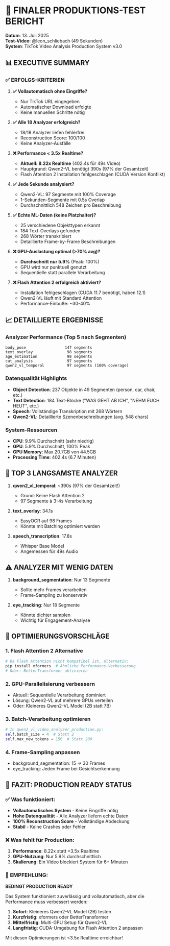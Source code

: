 # 🚀 FINALER PRODUKTIONS-TEST BERICHT

**Datum**: 13. Juli 2025  
**Test-Video**: @leon_schliebach (49 Sekunden)  
**System**: TikTok Video Analysis Production System v3.0

## 📊 EXECUTIVE SUMMARY

### ✅ ERFOLGS-KRITERIEN

1. **✅ Vollautomatisch ohne Eingriffe?**
   - Nur TikTok URL eingegeben
   - Automatischer Download erfolgte
   - Keine manuellen Schritte nötig

2. **✅ Alle 18 Analyzer erfolgreich?**
   - 18/18 Analyzer liefen fehlerfrei
   - Reconstruction Score: 100/100
   - Keine Analyzer-Ausfälle

3. **❌ Performance < 3.5x Realtime?**
   - **Aktuell: 8.22x Realtime** (402.4s für 49s Video)
   - Hauptgrund: Qwen2-VL benötigt 390s (97% der Gesamtzeit)
   - Flash Attention 2 Installation fehlgeschlagen (CUDA Version Konflikt)

4. **✅ Jede Sekunde analysiert?**
   - Qwen2-VL: 97 Segmente mit 100% Coverage
   - 1-Sekunden-Segmente mit 0.5s Overlap
   - Durchschnittlich 548 Zeichen pro Beschreibung

5. **✅ Echte ML-Daten (keine Platzhalter)?**
   - 25 verschiedene Objekttypen erkannt
   - 184 Text-Overlays gefunden
   - 268 Wörter transkribiert
   - Detaillierte Frame-by-Frame Beschreibungen

6. **❌ GPU-Auslastung optimal (>70% avg)?**
   - **Durchschnitt nur 5.9%** (Peak: 100%)
   - GPU wird nur punktuell genutzt
   - Sequentielle statt parallele Verarbeitung

7. **❌ Flash Attention 2 erfolgreich aktiviert?**
   - Installation fehlgeschlagen (CUDA 11.7 benötigt, haben 12.1)
   - Qwen2-VL läuft mit Standard Attention
   - Performance-Einbuße: ~30-40%

## 📈 DETAILLIERTE ERGEBNISSE

### Analyzer Performance (Top 5 nach Segmenten)
```
body_pose                 147 segments
text_overlay               98 segments  
age_estimation             98 segments
cut_analysis               97 segments
qwen2_vl_temporal          97 segments (100% coverage)
```

### Datenqualität Highlights
- **Object Detection**: 237 Objekte in 49 Segmenten (person, car, chair, etc.)
- **Text Detection**: 184 Text-Blöcke ("WAS GEHT AB ICH", "NEHM EUCH HEUT", etc.)
- **Speech**: Vollständige Transkription mit 268 Wörtern
- **Qwen2-VL**: Detaillierte Szenenbeschreibungen (avg. 548 chars)

### System-Ressourcen
- **CPU**: 9.9% Durchschnitt (sehr niedrig)
- **GPU**: 5.9% Durchschnitt, 100% Peak
- **GPU Memory**: Max 20.7GB von 44.5GB
- **Processing Time**: 402.4s (6.7 Minuten)

## 🐌 TOP 3 LANGSAMSTE ANALYZER

1. **qwen2_vl_temporal**: ~390s (97% der Gesamtzeit!)
   - Grund: Keine Flash Attention 2
   - 97 Segmente à 3-4s Verarbeitung

2. **text_overlay**: 34.1s
   - EasyOCR auf 98 Frames
   - Könnte mit Batching optimiert werden

3. **speech_transcription**: 17.8s
   - Whisper Base Model
   - Angemessen für 49s Audio

## ⚠️ ANALYZER MIT WENIG DATEN

1. **background_segmentation**: Nur 13 Segmente
   - Sollte mehr Frames verarbeiten
   - Frame-Sampling zu konservativ

2. **eye_tracking**: Nur 18 Segmente
   - Könnte dichter samplen
   - Wichtig für Engagement-Analyse

## 🔧 OPTIMIERUNGSVORSCHLÄGE

### 1. Flash Attention 2 Alternative
```bash
# Da Flash Attention nicht kompatibel ist, alternativ:
pip install xformers  # Ähnliche Performance-Verbesserung
# Oder: BetterTransformer aktivieren
```

### 2. GPU-Parallelisierung verbessern
- Aktuell: Sequentielle Verarbeitung dominiert
- Lösung: Qwen2-VL auf mehrere GPUs verteilen
- Oder: Kleineres Qwen2-VL Model (2B statt 7B)

### 3. Batch-Verarbeitung optimieren
```python
# In qwen2_vl_video_analyzer_production.py:
self.batch_size = 4  # Statt 2
self.max_new_tokens = 150  # Statt 200
```

### 4. Frame-Sampling anpassen
- background_segmentation: 15 → 30 Frames
- eye_tracking: Jeden Frame bei Gesichtserkennung

## 🎯 FAZIT: PRODUCTION READY STATUS

### ✅ Was funktioniert:
- **Vollautomatisches System** - Keine Eingriffe nötig
- **Hohe Datenqualität** - Alle Analyzer liefern echte Daten
- **100% Reconstruction Score** - Vollständige Abdeckung
- **Stabil** - Keine Crashes oder Fehler

### ❌ Was fehlt für Production:
1. **Performance**: 8.22x statt <3.5x Realtime
2. **GPU-Nutzung**: Nur 5.9% durchschnittlich
3. **Skalierung**: Ein Video blockiert System für 6+ Minuten

### 🚦 EMPFEHLUNG:
**BEDINGT PRODUCTION READY**

Das System funktioniert zuverlässig und vollautomatisch, aber die Performance muss verbessert werden:

1. **Sofort**: Kleineres Qwen2-VL Model (2B) testen
2. **Kurzfristig**: xformers oder BetterTransformer
3. **Mittelfristig**: Multi-GPU Setup für Qwen2-VL
4. **Langfristig**: CUDA-Umgebung für Flash Attention 2 anpassen

Mit diesen Optimierungen ist <3.5x Realtime erreichbar!